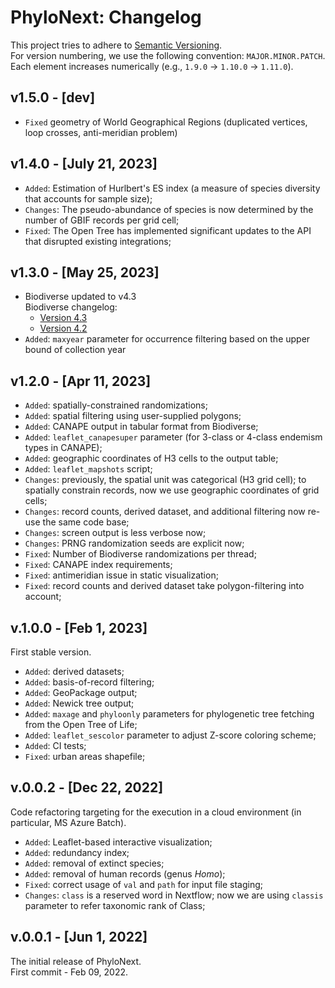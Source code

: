 # PhyloNext: Changelog

This project tries to adhere to [Semantic Versioning](https://semver.org/spec/v2.0.0.html).  
For version numbering, we use the following convention: `MAJOR.MINOR.PATCH`.  
Each element increases numerically (e.g., `1.9.0` -> `1.10.0` -> `1.11.0`).  

## v1.5.0 - [dev]

- `Fixed` geometry of World Geographical Regions (duplicated vertices, loop crosses, anti-meridian problem)  

## v1.4.0 - [July 21, 2023]

- `Added`: Estimation of Hurlbert's ES index (a measure of species diversity that accounts for sample size);  
- `Changes`: The pseudo-abundance of species is now determined by the number of GBIF records per grid cell;  
- `Fixed`: The Open Tree has implemented significant updates to the API that disrupted existing integrations;  

## v1.3.0 - [May 25, 2023]

- Biodiverse updated to v4.3  
    Biodiverse changelog:  
    - [Version 4.3](https://github.com/shawnlaffan/biodiverse/releases/tag/r4.3)  
    - [Version 4.2](https://github.com/shawnlaffan/biodiverse/releases/tag/r4.2)  
- `Added`: `maxyear` parameter for occurrence filtering based on the upper bound of collection year  

## v1.2.0 - [Apr 11, 2023]

- `Added`: spatially-constrained randomizations;  
- `Added`: spatial filtering using user-supplied polygons;  
- `Added`: CANAPE output in tabular format from Biodiverse;  
- `Added`: `leaflet_canapesuper` parameter (for 3-class or 4-class endemism types in CANAPE);  
- `Added`: geographic coordinates of H3 cells to the output table;  
- `Added`: `leaflet_mapshots` script;  
- `Changes`: previously, the spatial unit was categorical (H3 grid cell); to spatially constrain records, now we use geographic coordinates of grid cells;  
- `Changes`: record counts, derived dataset, and additional filtering now re-use the same code base;  
- `Changes`: screen output is less verbose now;  
- `Changes`: PRNG randomization seeds are explicit now;  
- `Fixed`: Number of Biodiverse randomizations per thread;  
- `Fixed`: CANAPE index requirements;  
- `Fixed`: antimeridian issue in static visualization;  
- `Fixed`: record counts and derived dataset take polygon-filtering into account;  

## v.1.0.0 - [Feb 1, 2023]

First stable version.  

- `Added`: derived datasets;  
- `Added`: basis-of-record filtering;  
- `Added`: GeoPackage output;  
- `Added`: Newick tree output;  
- `Added`: `maxage` and `phyloonly` parameters for phylogenetic tree fetching from the Open Tree of Life;  
- `Added`: `leaflet_sescolor` parameter to adjust Z-score coloring scheme;  
- `Added`: CI tests;  
- `Fixed`: urban areas shapefile;  

## v.0.0.2 - [Dec 22, 2022]

Code refactoring targeting for the execution in a cloud environment (in particular, MS Azure Batch).  
- `Added`: Leaflet-based interactive visualization;  
- `Added`: redundancy index;  
- `Added`: removal of extinct species;  
- `Added`: removal of human records (genus _Homo_);  
- `Fixed`: correct usage of `val` and `path` for input file staging;  
- `Changes`: `class` is a reserved word in Nextflow; now we are using `classis` parameter to refer taxonomic rank of Class;  

## v.0.0.1 - [Jun 1, 2022]

The initial release of PhyloNext.  
First commit - Feb 09, 2022.  

